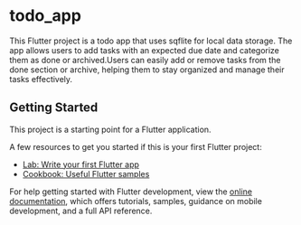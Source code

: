 # todo_app

This Flutter project is a todo app that uses sqflite for local data storage. The app allows users to add tasks with an expected due date and categorize them as done or archived.Users can easily add or remove tasks from the done section or archive, helping them to stay organized and manage their tasks effectively.

## Getting Started

This project is a starting point for a Flutter application.

A few resources to get you started if this is your first Flutter project:

- [Lab: Write your first Flutter app](https://docs.flutter.dev/get-started/codelab)
- [Cookbook: Useful Flutter samples](https://docs.flutter.dev/cookbook)

For help getting started with Flutter development, view the
[online documentation](https://docs.flutter.dev/), which offers tutorials,
samples, guidance on mobile development, and a full API reference.

